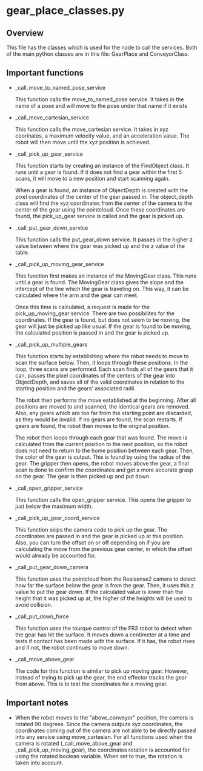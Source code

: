 # gear_place_classes.py

## Overview

This file has the classes which is used for the node to call the services. Both of the main python classes are in this file: GearPlace and ConveyorClass.

## Important functions

* _call_move_to_named_pose_service

    This function calls the move_to_named_pose service. It takes in the name of a pose and will move to the pose under that name if it exists

* _call_move_cartesian_service

    This function calls the move_cartesian service. It takes in xyz coorinates, a maximum velocity value, and an acceleration value. The robot will then move until the xyz position is achieved.

* _call_pick_up_gear_service

    This function starts by creating an instance of the FindObject class. It runs until a gear is found. If it does not find a gear within the first 5 scans, it will move to a new position and start scanning again. 
    
    When a gear is found, an instance of ObjectDepth is created with the pixel coordinates of the center of the gear passed in. The object_depth class will find the xyz coordinates from the center of the camera to the center of the gear using the pointcloud. Once these coordinates are found, the pick_up_gear service is called and the gear is picked up.

* _call_put_gear_down_service

    This function calls the put_gear_down service. It passes in the higher z value between where the gear was picked up and the z value of the table.

* _call_pick_up_moving_gear_service

    This function first makes an instance of the MovingGear class. This runs until a gear is found. The MovingGear class gives the slope and the intercept of the line which the gear is traveling on. This way, it can be calculated where the arm and the gear can meet. 
    
    Once this time is calculated, a request is made for the pick_up_moving_gear service. There are two possibilites for the coordinates. If the gear is found, but does not seem to be moving, the gear will just be picked up like usual. If the gear is found to be moving, the calculated position is passed in and the gear is picked up.

* _call_pick_up_multiple_gears

    This function starts by establishing where the robot needs to move to scan the surface below. Then, it loops through these positions. In the loop, three scans are performed. Each scan finds all of the gears that it can, passes the pixel coordinates of the centers of the gear into ObjectDepth, and saves all of the valid coordinates in relation to the starting position and the gears' associated radii.

    The robot then performs the move established at the beginning. After all positions are moved to and scanned, the identical gears are removed. Also, any gears which are too far from the starting point are discarded, as they would be invalid. If no gears are found, the scan restarts. If gears are found, the robot then moves to the original position.

    The robot then loops through each gear that was found. The move is calculated from the current position to the next position, so the robot does not need to return to the home position between each gear. Then, the color of the gear is output. This is found by using the radius of the gear. The gripper then opens, the robot moves above the gear, a final scan is done to confirm the coordinates and get a more accurate grasp on the gear. The gear is then picked up and put down.

* _call_open_gripper_service

    This function calls the open_gripper service. This opens the gripper to just below the maximum width.

* _call_pick_up_gear_coord_service

    This function skips the camera code to pick up the gear. The coordinates are passed in and the gear is picked up at this position. Also, you can turn the offset on or off depending on if you are calculating the move from the previous gear center, in which the offset would already be accounted for.

* _call_put_gear_down_camera

    This function uses the pointcloud from the Realsense2 camera to detect how far the surface below the gear is from the gear. Then, it uses this z value to put the gear down. If the calculated value is lower than the height that it was picked up at, the higher of the heights will be used to avoid collision.

* _call_put_down_force

    This function uses the tourque control of the FR3 robot to detect when the gear has hit the surface. It moves down a centimeter at a time and tests if contact has been made with the surface. If it has, the robot rises and if not, the robot continues to move down.

* _call_move_above_gear

    The code for this function is similar to pick up moving gear. However, instead of trying to pick up the gear, the end effector tracks the gear from above. This is to test the coordinates for a moving gear.

## Important notes

 - When the robot moves to the "above_conveyor" position, the camera is rotated 90 degrees. Since the camera outputs xyz coordinates, the coordinates coming out of the camera are not able to be directly passed into any service using move_cartesian. For all functions used when the camera is rotated (_call_move_above_gear and _call_pick_up_moving_gear), the coordinates rotation is accounted for using the rotated boolean variable. When set to true, the rotation is taken into account.